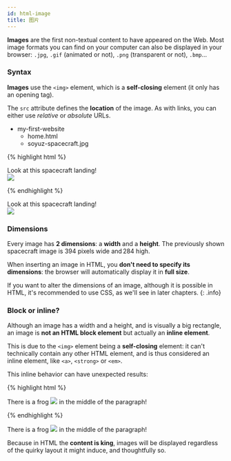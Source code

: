 ```yaml
---
id: html-image
title: 图片
---
```


**Images** are the first non-textual content to have appeared on the Web. Most image formats you can find on your computer can also be displayed in your browser: `.jpg`, `.gif` (animated or not), `.png` (transparent or not), `.bmp`...

### Syntax

**Images** use the `<img>` element, which is a **self-closing** element (it only has an opening tag).

The `src` attribute defines the **location** of the image. As with links, you can either use _relative_ or _absolute_ URLs.

<ul class="files">
  <li>
    <i class="fa fa-folder-o"></i>
    my-first-website
    <ul>
      <li>
        <i class="fa fa-file-code-o"></i>
        home.html
      </li>
      <li>
        <i class="fa fa-image"></i>
        soyuz-spacecraft.jpg
      </li>
    </ul>
  </li>
</ul>

{% highlight html %}
<p>
  Look at this spacecraft landing!
  <br>
  <img src="soyuz-spacecraft.jpg">
</p>
{% endhighlight %}

<div class="result">
  <p>
    Look at this spacecraft landing!
    <br>
    <img src="/images/soyuz-spacecraft.jpg">
  </p>
</div>

### Dimensions

Every image has **2 dimensions**: a **width** and a **height**. The previously shown spacecraft image is 394 pixels wide and 284 high.

When inserting an image in HTML, you **don't need to specify its dimensions**: the browser will automatically display it in **full size**.

If you want to alter the dimensions of an image, although it is possible in HTML, it's recommended to use CSS, as we'll see in later chapters.
{: .info}

### Block or inline?

Although an image has a width and a height, and is visually a big rectangle, an image is **not an HTML block element** but actually an **inline element**.

This is due to the `<img>` element being a **self-closing** element: it can't technically contain any other HTML element, and is thus considered an inline element, like `<a>`, `<strong>` or `<em>`.

This inline behavior can have unexpected results:

{% highlight html %}
<p>
  There is a frog
  <img src="frog.jpg">
  in the middle of the paragraph!
</p>
{% endhighlight %}

<div class="result">
  <p>
    There is a frog
    <img src="/images/frog.jpg">
    in the middle of the paragraph!
  </p>
</div>

Because in HTML the **content is king**, images will be displayed regardless of the quirky layout it might induce, and thoughtfully so.
